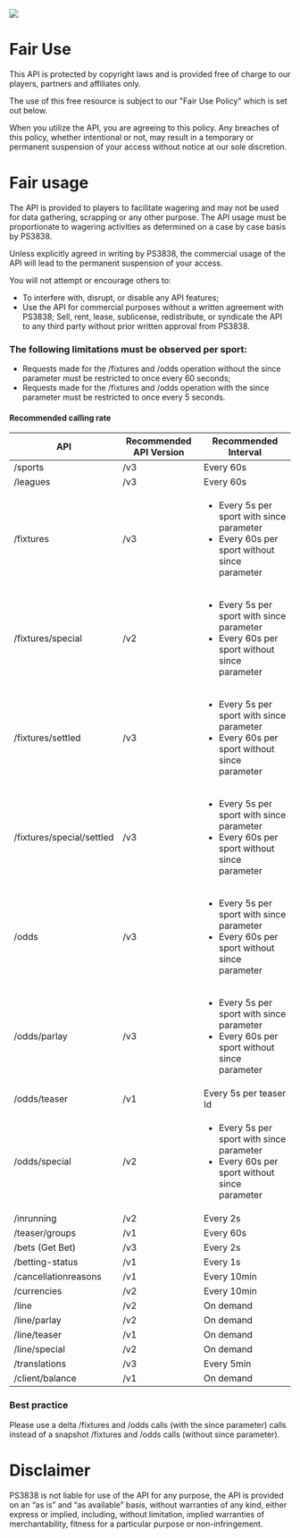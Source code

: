 [<img _ngcontent-c2="" src="https://avatars1.githubusercontent.com/u/28770833?s=88&v=4" style="background-color: transparent;">](https://ps3838api.github.io)



# Fair Use
This API is protected by copyright laws and is provided free of charge to our players, partners and affiliates only.

The use of this free resource is subject to our "Fair Use Policy" which is set out below.

When you utilize the API, you are agreeing to this policy. Any breaches of this policy, whether intentional or not, may result in a temporary or permanent suspension of your access without notice at our sole discretion.

# Fair usage

The API is provided to players to facilitate wagering and may not be used for data gathering, scrapping or any other purpose. The API usage must be proportionate to wagering activities as determined on a case by case basis by PS3838.

Unless explicitly agreed in writing by PS3838, the commercial usage of the API will lead to the permanent suspension of your access.

You will not attempt or encourage others to:

- To interfere with, disrupt, or disable any API features;
- Use the API for commercial purposes without a written agreement with PS3838;
Sell, rent, lease, sublicense, redistribute, or syndicate the API to any third party without prior written approval from PS3838.

### The following limitations must be observed per sport:

- Requests made for the /fixtures and /odds operation without the since parameter must be restricted to once every 60 seconds;
- Requests made for the /fixtures and /odds operation with the since parameter must be restricted to once every 5 seconds.

#### Recommended calling rate
API | Recommended API Version | Recommended Interval
------------ | ------------- | -------------
/sports | /v3 | Every 60s
/leagues | /v3 | Every 60s
/fixtures | /v3 | <ul><li>Every 5s per sport with since parameter</li><li>Every 60s per sport without since parameter</li></ul>
/fixtures/special | /v2 | <ul><li>Every 5s per sport with since parameter</li><li>Every 60s per sport without since parameter</li></ul>
/fixtures/settled | /v3 | <ul><li>Every 5s per sport with since parameter</li><li>Every 60s per sport without since parameter</li></ul>
/fixtures/special/settled | /v3 | <ul><li>Every 5s per sport with since parameter</li><li>Every 60s per sport without since parameter</li></ul>
/odds |	/v3 |	<ul><li>Every 5s per sport with since parameter</li><li>Every 60s per sport without since parameter</li></ul>
/odds/parlay | /v3 | <ul><li>Every 5s per sport with since parameter</li><li>Every 60s per sport without since parameter</li></ul>
/odds/teaser | /v1 | Every 5s per teaser Id
/odds/special | /v2 | <ul><li>Every 5s per sport with since parameter</li><li>Every 60s per sport without since parameter</li></ul>
/inrunning | /v2 | Every 2s
/teaser/groups | /v1 | Every 60s
/bets (Get Bet) | /v3 | Every 2s
/betting-status | /v1 | Every 1s
/cancellationreasons | /v1 | Every 10min
/currencies | /v2 | Every 10min
/line	| /v2 |	On demand
/line/parlay | /v2 | On demand
/line/teaser | /v1 | On demand
/line/special | /v2 | On demand
/translations | /v3 | Every 5min
/client/balance | /v1 | On demand

### Best practice

Please use a delta /fixtures and /odds calls (with the since parameter) calls instead of a snapshot /fixtures and /odds calls (without since parameter).

# Disclaimer
PS3838 is not liable for use of the API for any purpose, the API is provided on an “as is” and “as available” basis, without warranties of any kind, either express or implied, including, without limitation, implied warranties of merchantability, fitness for a particular purpose or non-infringement.
